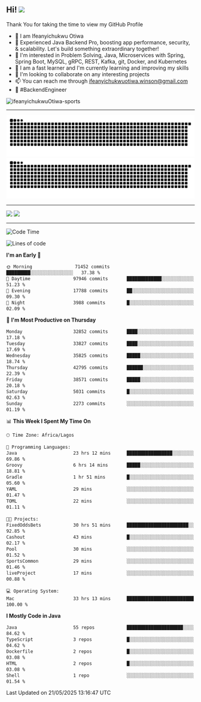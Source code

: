 <!-- BLOG-POST-LIST:START --><!-- BLOG-POST-LIST:END -->

## Hi! <img src="https://media.giphy.com/media/hvRJCLFzcasrR4ia7z/giphy.gif" width="4%"> 

Thank You for taking the time to view my GitHub Profile

- 👋 I am Ifeanyichukwu Otiwa
- 🚀 Experienced Java Backend Pro, boosting app performance, security, & scalability. Let's build something extraordinary together!
- 👀 I'm interested in Problem Solving, Java, Microservices with Spring, Spring Boot, MySQL, gRPC, REST, Kafka, git, Docker, and Kubernetes
- 🌱 I am a fast learner and I'm currently learning and improving my skills
- 💞️ I'm looking to collaborate on any interesting projects
- 📫 You can reach me through ifeanyichukwuotiwa.winson@gmail.com
- 🚀 #BackendEngineer

<p align="left" marginTop="10px"> <img src="https://komarev.com/ghpvc/?username=ifeanyichukwuOtiwa-sports&label=Profile%20views&color=0e75b6&style=for-the-badge" alt="ifeanyichukwuOtiwa-sports" /> </p>

***

<!--🐍📈SNAKEGRAPH / 🌐WEBSITE: https://github.com/Platane/snk -->
![github contribution grid snake animation](https://raw.githubusercontent.com/ifeanyichukwuOtiwa-sports/ifeanyichukwuOtiwa-sports/output/github-contribution-grid-snake-dark.svg#gh-dark-mode-only)![github contribution grid snake animation](https://raw.githubusercontent.com/ifeanyichukwuOtiwa-sports/ifeanyichukwuOtiwa-sports/output/github-contribution-grid-snake.svg#gh-light-mode-only)

***

<p float="left">
  <img float="left" src="https://github-readme-stats.vercel.app/api?username=ifeanyichukwuOtiwa-sports&count_private=true&include_all_commits=true&theme=react&show_icons=true" />
  <img float="right" src="https://github-readme-stats.vercel.app/api/top-langs/?username=ifeanyichukwuOtiwa-sports&layout=compact&show_icons=true&theme=react" /> 
</p>

***



<!--START_SECTION:waka-->
![Code Time](http://img.shields.io/badge/Code%20Time-3%2C714%20hrs%2031%20mins-blue)

![Lines of code](https://img.shields.io/badge/From%20Hello%20World%20I%27ve%20Written-51.7%20million%20lines%20of%20code-blue)

**I'm an Early 🐤** 

```text
🌞 Morning                71452 commits       █████████░░░░░░░░░░░░░░░░   37.38 % 
🌆 Daytime                97946 commits       █████████████░░░░░░░░░░░░   51.23 % 
🌃 Evening                17788 commits       ██░░░░░░░░░░░░░░░░░░░░░░░   09.30 % 
🌙 Night                  3988 commits        █░░░░░░░░░░░░░░░░░░░░░░░░   02.09 % 
```
📅 **I'm Most Productive on Thursday** 

```text
Monday                   32852 commits       ████░░░░░░░░░░░░░░░░░░░░░   17.18 % 
Tuesday                  33827 commits       ████░░░░░░░░░░░░░░░░░░░░░   17.69 % 
Wednesday                35825 commits       █████░░░░░░░░░░░░░░░░░░░░   18.74 % 
Thursday                 42795 commits       ██████░░░░░░░░░░░░░░░░░░░   22.39 % 
Friday                   38571 commits       █████░░░░░░░░░░░░░░░░░░░░   20.18 % 
Saturday                 5031 commits        █░░░░░░░░░░░░░░░░░░░░░░░░   02.63 % 
Sunday                   2273 commits        ░░░░░░░░░░░░░░░░░░░░░░░░░   01.19 % 
```


📊 **This Week I Spent My Time On** 

```text
🕑︎ Time Zone: Africa/Lagos

💬 Programming Languages: 
Java                     23 hrs 12 mins      █████████████████░░░░░░░░   69.86 % 
Groovy                   6 hrs 14 mins       █████░░░░░░░░░░░░░░░░░░░░   18.81 % 
Gradle                   1 hr 51 mins        █░░░░░░░░░░░░░░░░░░░░░░░░   05.60 % 
YAML                     29 mins             ░░░░░░░░░░░░░░░░░░░░░░░░░   01.47 % 
TOML                     22 mins             ░░░░░░░░░░░░░░░░░░░░░░░░░   01.11 % 

🐱‍💻 Projects: 
FixedOddsBets            30 hrs 51 mins      ███████████████████████░░   92.85 % 
Cashout                  43 mins             █░░░░░░░░░░░░░░░░░░░░░░░░   02.17 % 
Pool                     30 mins             ░░░░░░░░░░░░░░░░░░░░░░░░░   01.52 % 
SportsCommon             29 mins             ░░░░░░░░░░░░░░░░░░░░░░░░░   01.46 % 
liveProject              17 mins             ░░░░░░░░░░░░░░░░░░░░░░░░░   00.88 % 

💻 Operating System: 
Mac                      33 hrs 13 mins      █████████████████████████   100.00 % 
```

**I Mostly Code in Java** 

```text
Java                     55 repos            █████████████████████░░░░   84.62 % 
TypeScript               3 repos             █░░░░░░░░░░░░░░░░░░░░░░░░   04.62 % 
Dockerfile               2 repos             █░░░░░░░░░░░░░░░░░░░░░░░░   03.08 % 
HTML                     2 repos             █░░░░░░░░░░░░░░░░░░░░░░░░   03.08 % 
Shell                    1 repo              ░░░░░░░░░░░░░░░░░░░░░░░░░   01.54 % 
```




 Last Updated on 21/05/2025 13:16:47 UTC
<!--END_SECTION:waka-->

<!--
<p align="center">
![trophy](https://github-profile-trophy.vercel.app/?username=ifeanyichukwuOtiwa-sports&theme=onedark) (https://github.com/ryo-ma/github-profile-trophy)
</p>
-->

<!---
ifeanyi-otiwa/ifeanyi-otiwa is a ✨ special ✨ repository because its `README.md` (this file) appears on your GitHub profile.
You can click the Preview link to take a look at your changes.
--->
